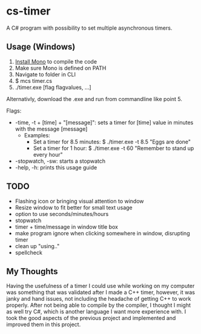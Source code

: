 # cs-timer

A C# program with possibility to set multiple asynchronous timers.

## Usage (Windows)
1. [Install Mono](https://www.mono-project.com/download/stable/) to compile the code
2. Make sure Mono is defined on PATH
3. Navigate to folder in CLI
4. $ mcs timer.cs
5. ./timer.exe [flag flagvalues, ...]

Alternativly, download the .exe and run from commandline like point 5.

Flags:
- -time, -t + [time] + "[message]": sets a timer for [time] value in minutes with the message [message]
    - Examples: 
        - Set a timer for 8.5 minutes: $ ./timer.exe -t 8.5 "Eggs are done"
        - Set a timer for 1 hour: $ ./timer.exe -t 60 "Remember to stand up every hour"
- -stopwatch, -sw: starts a stopwatch
- -help, -h: prints this usage guide


## TODO

- Flashing icon or bringing visual attention to window
- Resize window to fit better for small text usage
- option to use seconds/minutes/hours
- stopwatch
- timer + time/message in window title box
- make program ignore when clicking somewhere in window, disrupting timer
- clean up "using.."
- spellcheck

## My Thoughts

Having the usefulness of a timer I could use while working on my computer was something that was validated after I made a C++ timer, however, it was janky and hand issues, not including the headache of getting C++ to work properly. After not being able to compile by the compiler, I thought I might as well try C#, which is another language I want more experience with. I took the good aspects of the previous project and implemented and improved them in this project.